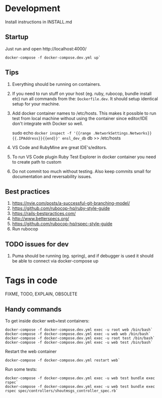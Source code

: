 # Development

Install instructions in INSTALL.md

## Startup

Just run and open http://localhost:4000/

    docker-compose -f docker-compose.dev.yml up`

## Tips

1. Everything should be running on containers.
1. If you need to run stuff on your host (eg. ruby, rubocop, bundle install etc) run all commands from the: `Dockerfile.dev`. It should setup identical setup for your machine.
1. Add docker container names to /etc/hosts. This makes it possible to run test from local machine without using the container since editor/IDE don't integrate with Docker so well.

    sudo echo `docker inspect -f '{{range .NetworkSettings.Networks}}{{.IPAddress}}{{end}}' ensl_dev_db` db >> /etc/hosts

1. VS Code and RubyMine are great IDE's/editors.
1. To run VS Code plugin Ruby Test Explorer in docker container you need to create path to custom 
1. Do not commit too much without testing. Also keep commits small for documentation and reversability issues.

## Best practices

1. https://nvie.com/posts/a-successful-git-branching-model/
1. https://github.com/rubocop-hq/ruby-style-guide
1. https://rails-bestpractices.com/
1. http://www.betterspecs.org/
1. https://github.com/rubocop-hq/rspec-style-guide
1. Run rubocop

## TODO issues for dev

1. Puma should be running (eg. spring), and if debugger is used it should be able to connect via docker-compose up

# Tags in code

FIXME, TODO, EXPLAIN, OBSOLETE

## Handy commands

To get inside docker web+test containers:

    docker-compose -f docker-compose.dev.yml exec -u root web /bin/bash`
    docker-compose -f docker-compose.dev.yml exec -u web web /bin/bash`
    docker-compose -f docker-compose.dev.yml exec -u root test /bin/bash`
    docker-compose -f docker-compose.dev.yml exec -u web test /bin/bash`

Restart the web container

    docker-compose -f docker-compose.dev.yml restart web`

Run some tests:

    docker-compose -f docker-compose.dev.yml exec -u web test bundle exec rspec`
    docker-compose -f docker-compose.dev.yml exec -u web test bundle exec rspec spec/controllers/shoutmsgs_controller_spec.rb`